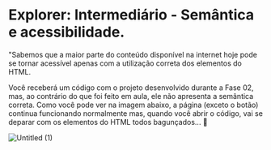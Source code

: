 # Explorer:  Intermediário - Semântica e acessibilidade.


"Sabemos que a maior parte do conteúdo disponível na internet hoje pode se tornar acessível apenas com a utilização correta dos elementos do HTML.

Você receberá um código com o projeto desenvolvido durante a Fase 02, mas, ao contrário do que foi feito em aula, ele não apresenta a semântica correta.
Como você pode ver na imagem abaixo, a página (exceto o botão) continua funcionando normalmente mas, quando você abrir o código, vai se deparar com os elementos do HTML todos bagunçados... 👀


![Untitled (1)](https://github.com/alemorbene/html-css-desafio-corrigindo-bug-2/assets/56047471/7c282370-d03d-431e-a385-65bd9c8d0f75)
